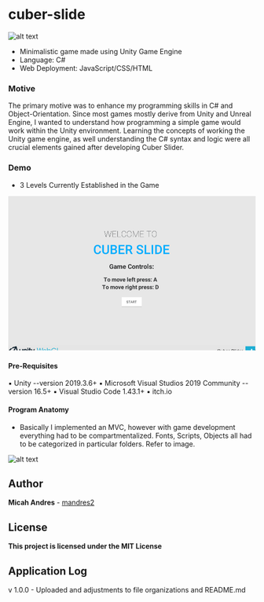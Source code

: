 # cuber-slide

![alt text](https://thumbs.gfycat.com/BeautifulFailingAndeancat-size_restricted.gif)

* Minimalistic game made using Unity Game Engine
* Language: C#
* Web Deployment: JavaScript/CSS/HTML

### Motive

The primary motive was to enhance my programming skills in C# and Object-Orientation. Since most games mostly derive from Unity and Unreal Engine, I wanted to understand how programming a simple game would work within the Unity environment. Learning the concepts of working the Unity game engine, as well understanding the C# syntax and logic were all crucial elements gained after developing Cuber Slider.

### Demo

* 3 Levels Currently Established in the Game

![alt text](https://github.com/mandres2/cuber-slide/blob/master/assets/img/demo.gif?raw=true)

#### Pre-Requisites

:black_small_square: Unity --version 2019.3.6+
:black_small_square: Microsoft Visual Studios 2019 Community --version 16.5+
:black_small_square: Visual Studio Code 1.43.1+
:black_small_square: itch.io

#### Program Anatomy
* Basically I implemented an MVC, however with game development everything had to be compartmentalized. Fonts, Scripts, Objects all had to be categorized in particular folders. Refer to image.

![alt text](https://i.imgur.com/gOAHZ4M.png)


## Author

**Micah Andres** - [mandres2](https://github.com/mandres2)

## License

<b>This project is licensed under the MIT License</b>

## Application Log

v 1.0.0 - Uploaded and adjustments to file organizations and README.md